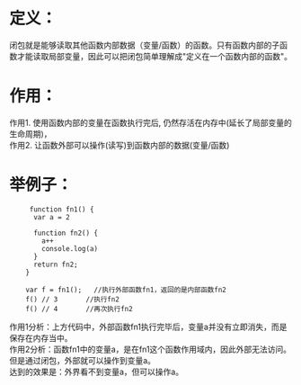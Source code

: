 
# 定义：
闭包就是能够读取其他函数内部数据（变量/函数）的函数。只有函数内部的子函数才能读取局部变量，因此可以把闭包简单理解成"定义在一个函数内部的函数"。        
# 作用：
作用1. 使用函数内部的变量在函数执行完后, 仍然存活在内存中(延长了局部变量的生命周期)，      
作用2. 让函数外部可以操作(读写)到函数内部的数据(变量/函数)        
# 举例子：
```    
     function fn1() {
      var a = 2

      function fn2() {
        a++
        console.log(a)
      }
      return fn2;
    }

    var f = fn1();   //执行外部函数fn1，返回的是内部函数fn2
    f() // 3       //执行fn2
    f() // 4       //再次执行fn2
```
作用1分析：上方代码中，外部函数fn1执行完毕后，变量a并没有立即消失，而是保存在内存当中。       
作用2分析：函数fn1中的变量a，是在fn1这个函数作用域内，因此外部无法访问。但是通过闭包，外部就可以操作到变量a。    
达到的效果是：外界看不到变量a，但可以操作a。
